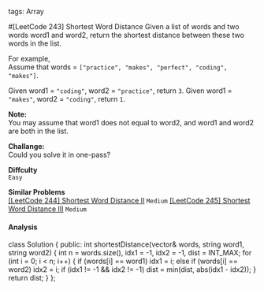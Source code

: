 tags: Array

#[LeetCode 243] Shortest Word Distance
Given a list of words and two words word1 and word2, return the shortest distance between these two words in the list.

For example,  
Assume that words = `["practice", "makes", "perfect", "coding", "makes"]`.

Given word1 = `"coding"`, word2 = `"practice"`, return `3`.
Given word1 = `"makes"`, word2 = `"coding"`, return `1`.

**Note:**  
You may assume that word1 does not equal to word2, and word1 and word2 are both in the list.

**Challange:**  
Could you solve it in one-pass?

**Diffculty**  
`Easy`

**Similar Problems**  
[[LeetCode 244] Shortest Word Distance II]() `Medium`
[[LeetCode 245] Shortest Word Distance III]() `Medium`


#### Analysis


class Solution {
public:
    int shortestDistance(vector<string>& words, string word1, string word2) {
        int n = words.size(), idx1 = -1, idx2 = -1, dist = INT_MAX;
        for (int i = 0; i < n; i++) {
            if (words[i] == word1) idx1 = i;
            else if (words[i] == word2) idx2 = i;
            if (idx1 != -1 && idx2 != -1)
                dist = min(dist, abs(idx1 - idx2));
        }
        return dist;
    }
};


